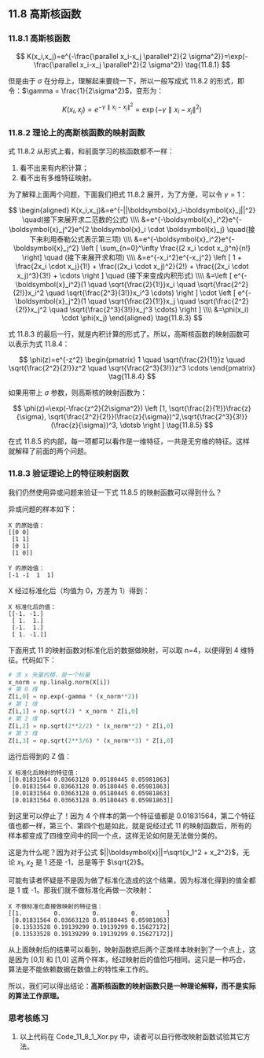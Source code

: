 
## 11.8 高斯核函数

### 11.8.1 高斯核函数

$$
K(x_i,x_j)=e^{-\frac{\parallel x_i-x_j \parallel^2}{2 \sigma^2}}=\exp(-\frac{\parallel x_i-x_j \parallel^2}{2 \sigma^2})
\tag{11.8.1}
$$

但是由于 $\sigma$ 在分母上，理解起来要绕一下，所以一般写成式 11.8.2 的形式，即令：$\gamma = \frac{1}{2\sigma^2}$，变形为：

$$
K(x_i,x_j)=e ^ {-\gamma \parallel x_i-x_j \parallel^2 }=\exp (-\gamma \parallel x_i-x_j \parallel^2 )
\tag{11.8.2}
$$

### 11.8.2 理论上的高斯核函数的映射函数

式 11.8.2 从形式上看，和前面学习的核函数都不一样：

1. 看不出来有内积计算；
2. 看不出有多维特征映射。

为了解释上面两个问题，下面我们把式 11.8.2 展开，为了方便，可以令 $\gamma=1$：

$$
\begin{aligned}
K(x_i,x_j)&=e^{-||\boldsymbol{x}_i-\boldsymbol{x}_j||^2} \quad(接下来展开求二范数的公式)
\\\\
&=e^{-\boldsymbol{x}_i^2}e^{-\boldsymbol{x}_j^2}e^{2 \boldsymbol{x}_i \cdot \boldsymbol{x}_j} \quad(接下来利用泰勒公式表示第三项)
\\\\
&=e^{-\boldsymbol{x}_i^2}e^{-\boldsymbol{x}_j^2} \left [ \sum_{n=0}^\infty \frac{(2 x_i \cdot x_j)^n}{n!} \right] \quad (接下来展开求和项)
\\\\
&=e^{-x_i^2}e^{-x_j^2} \left [ 1 + \frac{2x_i \cdot x_j}{1!} + \frac{(2x_i \cdot x_j)^2}{2!} + \frac{(2x_i \cdot x_j)^3}{3!} + \cdots \right ] \quad (接下来变成内积形式)
\\\\
&=\left [ e^{-\boldsymbol{x}_i^2}(1 \quad \sqrt{\frac{2}{1!}}x_i \quad \sqrt{\frac{2^2}{2!}}x_i^2 \quad \sqrt{\frac{2^3}{3!}}x_i^3 \cdots) \right ] \cdot \left [ e^{-\boldsymbol{x}_j^2}(1 \quad \sqrt{\frac{2}{1!}}x_j \quad \sqrt{\frac{2^2}{2!}}x_j^2 \quad \sqrt{\frac{2^3}{3!}}x_j^3 \cdots) \right ]
\\\\
&=\phi(x_i) \cdot \phi(x_j)
\end{aligned}
\tag{11.8.3}
$$

式 11.8.3 的最后一行，就是内积计算的形式了。所以，高斯核函数的映射函数可以表示为式 11.8.4：

$$
\phi(z)=e^{-z^2}
\begin{pmatrix}
1 \quad \sqrt{\frac{2}{1!}}z \quad \sqrt{\frac{2^2}{2!}}z^2 \quad \sqrt{\frac{2^3}{3!}}z^3 \cdots   
\end{pmatrix}
\tag{11.8.4}
$$

如果用带上 $\sigma$ 参数，则高斯核的映射函数为：

$$
\phi(z)=\exp(-\frac{z^2}{2\sigma^2}) \left [1, \sqrt{\frac{2}{1!}}\frac{z}{\sigma}, \sqrt{\frac{2^2}{2!}}(\frac{z}{\sigma})^2,\sqrt{\frac{2^3}{3!}}(\frac{z}{\sigma})^3, \dotsb \right ]
\tag{11.8.5}
$$


在式 11.8.5 的内部，每一项都可以看作是一维特征，一共是无穷维的特征。这样就解释了前面的两个问题。

### 11.8.3 验证理论上的特征映射函数

我们仍然使用异或问题来验证一下式 11.8.5 的映射函数可以得到什么？

异或问题的样本如下：

```
X 的原始值：
[[0 0]
 [1 1]
 [0 1]
 [1 0]]

Y 的原始值：
[-1 -1  1  1]
```

X 经过标准化后（均值为 0，方差为 1）得到：

```
X 标准化后的值：
[[-1. -1.]
 [ 1.  1.]
 [-1.  1.]
 [ 1. -1.]]
```

下面用式 11 的映射函数对标准化后的数据做映射，可以取 n=4，以便得到 4 维特征。代码如下：

```python
# 求 x 矢量的模，是一个标量
x_norm = np.linalg.norm(X[i])
# 第 0 维
Z[i,0] = np.exp(-gamma * (x_norm**2))
# 第 1 维
Z[i,1] = np.sqrt(2) * x_norm * Z[i,0]
# 第 2 维
Z[i,2] = np.sqrt(2**2/2) * (x_norm**2) * Z[i,0]
# 第 3 维
Z[i,3] = np.sqrt(2**3/6) * (x_norm**3) * Z[i,0]
```

运行后得到的 Z 值：

```
X 标准化后映射的特征值：
[[0.01831564 0.03663128 0.05180445 0.05981863]
 [0.01831564 0.03663128 0.05180445 0.05981863]
 [0.01831564 0.03663128 0.05180445 0.05981863]
 [0.01831564 0.03663128 0.05180445 0.05981863]]
```

到这里可以停止了！因为 4 个样本的第一个特征值都是 0.01831564，第二个特征值也都一样，第三个、第四个也是如此，就是说经过式 11 的映射函数后，所有的样本都变成了四维空间中的同一个点，这样无论如何是无法做分类的。

这是为什么呢？因为对于公式 $||\boldsymbol{x}||=\sqrt{x_1^2 + x_2^2}$，无论 $x_1,x_2$ 是 1 还是 -1，总是等于 $\sqrt{2}$。

可能有读者怀疑是不是因为做了标准化造成的这个结果，因为标准化得到的值全都是 1 或 -1。那我们就不做标准化再做一次映射：

```
X 不做标准化直接做映射的特征值：
[[1.         0.         0.         0.        ]
 [0.01831564 0.03663128 0.05180445 0.05981863]
 [0.13533528 0.19139299 0.19139299 0.15627172]
 [0.13533528 0.19139299 0.19139299 0.15627172]]
```

从上面映射后的结果可以看到，映射函数把后两个正类样本映射到了一个点上，这是因为 [0,1] 和 [1,0] 这两个样本，经过映射后的值恰巧相同。这只是一种巧合，算法是不能依赖数据在数值上的特性来工作的。

所以，我们可以得出结论：**高斯核函数的映射函数只是一种理论解释，而不是实际的算法工作原理。**


### 思考核练习

1. 以上代码在 Code_11_8_1_Xor.py 中，读者可以自行修改映射函数试验其它方法。

